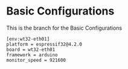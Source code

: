 # Basic Configurations
This is the branch for the Basic Configurations

```
[env:wt32-eth01]
platform = espressif32@4.2.0
board = wt32-eth01
framework = arduino
monitor_speed = 921600 
```